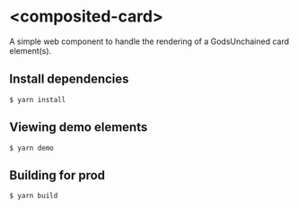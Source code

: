 # \<composited-card\>

A simple web component to handle the rendering of a GodsUnchained card element(s).

## Install dependencies

```
$ yarn install
```

## Viewing demo elements

```
$ yarn demo
```

## Building for prod

```
$ yarn build
```
